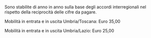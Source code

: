 Sono stabilite di anno in anno sulla base degli accordi interregionali nel rispetto della reciprocità delle cifre da pagare.

Mobilità in entrata e in uscita Umbria/Toscana: Euro 35,00

Mobilità in entrata e in uscita Umbria/Lazio: Euro 25,00
